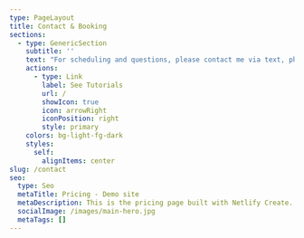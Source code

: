 ```yaml
---
type: PageLayout
title: Contact & Booking
sections:
  - type: GenericSection
    subtitle: ''
    text: "For scheduling and questions, please contact me via text, phone call or email.\_\n\nPhone: (213) 464-2920\n\nEmail: <thedharmicexchange@gmail.com>\n\nI look foward to hearing from you,\_\n\nBen\n"
    actions:
      - type: Link
        label: See Tutorials
        url: /
        showIcon: true
        icon: arrowRight
        iconPosition: right
        style: primary
    colors: bg-light-fg-dark
    styles:
      self:
        alignItems: center
slug: /contact
seo:
  type: Seo
  metaTitle: Pricing - Demo site
  metaDescription: This is the pricing page built with Netlify Create.
  socialImage: /images/main-hero.jpg
  metaTags: []
---
```

